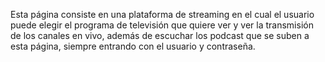Esta página consiste en una plataforma de streaming en el cual el usuario puede elegir el programa de televisión que quiere ver y ver la transmisión de los canales en vivo, además de escuchar los podcast que se suben a esta página, siempre entrando con el usuario y contraseña.
